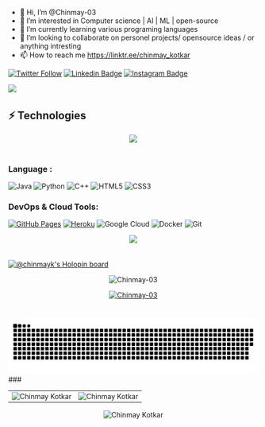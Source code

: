 - 👋 Hi, I’m @Chinmay-03
- 👀 I’m interested in Computer science | AI | ML | open-source
- 🌱 I’m currently learning various programing languages
- 💞️ I’m looking to collaborate on personel projects/ opensource ideas / or anything intresting
- 📫 How to reach me https://linktr.ee/chinmay_kotkar

[![Twitter Follow](https://img.shields.io/twitter/follow/Chinmay_kotkar?style=social)](https://twitter.com/intent/follow?screen_name=Chinmay__K8) 
[![Linkedin Badge](https://img.shields.io/badge/-Chinmay.Kotkar-blue?style=flat-square&logo=Linkedin&logoColor=white&link=https://www.linkedin.com/in/chinmaykotkar/)](https://www.linkedin.com/in/chinmaykotkar/)
[![Instagram Badge](https://img.shields.io/badge/-Chinmay.Kotkar-purple?style=flat-square&logo=instagram&logoColor=white&link=https://www.instagram.com/chinmay_k003/)](https://www.instagram.com/chinmay_k003/)


<img src="https://activity-graph.herokuapp.com/graph?username=Chinmay-03&bg_color=0f2d3d&color=1cadfb&line=1cadfb&point=1cadfb&area=true&hide_border=true">



## ⚡ Technologies

<p align="center">
  <img src = "https://media2.giphy.com/media/QssGEmpkyEOhBCb7e1/giphy.gif?cid=ecf05e47a0n3gi1bfqntqmob8g9aid1oyj2wr3ds3mg700bl&rid=giphy.gif" width = 30px> <br>
<br>

### Language :
![Java](https://img.shields.io/badge/-java-E34A86?style=flat-square&logo=openjdk)
![Python](https://img.shields.io/badge/-Python-black?style=flat-square&logo=Python)
![C++](https://img.shields.io/badge/-C++-00599C?style=flat-square&logo=c)
![HTML5](https://img.shields.io/badge/-HTML5-E34F26?style=flat-square&logo=html5&logoColor=white)
![CSS3](https://img.shields.io/badge/-CSS3-1572B6?style=flat-square&logo=css3)
<!-- ![JavaScript](https://img.shields.io/badge/-JavaScript-black?style=flat-square&logo=javascript) -->
<!-- ![TypeScript](https://img.shields.io/badge/-TypeScript-007ACC?style=flat-square&logo=typescript) -->
<!-- ![MySQL](https://img.shields.io/badge/-MySQL-black?style=flat-square&logo=mysql) -->
<!-- 
### Libraries & Framework :

![React](https://img.shields.io/badge/-React-black?style=flat-square&logo=react)
![Bootstrap](https://img.shields.io/badge/-Bootstrap-563D7C?style=flat-square&logo=bootstrap)
![Nodejs](https://img.shields.io/badge/-Nodejs-black?style=flat-square&logo=Node.js)
<a href="#"><img alt="MongoDB" src ="https://img.shields.io/badge/MongoDB-%234ea94b.svg?logo=mongodb&logoColor=white"></a>
![Redis](https://img.shields.io/badge/-Redis-black?style=flat-square&logo=Redis)
![ElasticSearch](https://img.shields.io/badge/-ElasticSearch-005571?style=flat-square&logo=elasticsearch)
![GraphQL](https://img.shields.io/badge/-GraphQL-E10098?style=flat-square&logo=graphql)
![Apollo GraphQL](https://img.shields.io/badge/-Apollo%20GraphQL-311C87?style=flat-square&logo=apollo-graphql)
![PostgreSQL](https://img.shields.io/badge/-PostgreSQL-336791?style=flat-square&logo=postgresql)
<a href="#"><img alt="Keras" src="https://img.shields.io/badge/Keras%20-%23D00000.svg?logo=Keras&logoColor=white"></a>
<a href="#"><img alt="Material Design" src="https://img.shields.io/badge/Material%20Design%20-%230081CB.svg?logo=material-design&logoColor=white"></a>
<a href="#"><img alt="NumPy" src="https://img.shields.io/badge/Numpy%20-%23013243.svg?logo=numpy&logoColor=white"></a>
<a href="#"><img alt="Pandas" src="https://img.shields.io/badge/Pandas%20-%23150458.svg?logo=pandas&logoColor=white"></a> -->

### DevOps & Cloud Tools:

<a href="#"><img alt="GitHub Pages" src="https://img.shields.io/badge/GitHub%20Pages-%23327FC7.svg?logo=github&logoColor=white"></a>
<a href="#"><img alt="Heroku" src="https://img.shields.io/badge/Heroku%20-%23430098.svg?logo=heroku&logoColor=white"></a>
![Google Cloud](https://img.shields.io/badge/Google%20Cloud-black?style=flat-square&logo=google-cloud)
![Docker](https://img.shields.io/badge/-Docker-black?style=flat-square&logo=docker)
![Git](https://img.shields.io/badge/-Git-black?style=flat-square&logo=git)
<!-- ![DigitalOcean](https://img.shields.io/badge/-Digital%20Ocean-darkblue?style=flat-square&logo=digitalocean) -->
<!-- ![Amazon AWS](https://img.shields.io/badge/Amazon%20AWS-232F3E?style=flat-square&logo=amazon-aws) -->
<!-- ![Microsoft Azure](https://img.shields.io/badge/Microsoft%20Azure-232F7E?style=flat-square&logo=microsoft-azure) -->

<p align="center">
  <img src = "https://media2.giphy.com/media/QssGEmpkyEOhBCb7e1/giphy.gif?cid=ecf05e47a0n3gi1bfqntqmob8g9aid1oyj2wr3ds3mg700bl&rid=giphy.gif" width = 30px> <br>
<br>

[![@chinmayk's Holopin board](https://holopin.me/chinmayk)](https://holopin.io/@chinmayk)

<p align="center"> <img src="https://komarev.com/ghpvc/?username=Chinmay-03&label=Profile%20views&color=0e75b6&style=flat" alt="Chinmay-03" /> </p>
<p align="center"> <a href="https://github.com/ryo-ma/github-profile-trophy"><img src="https://github-profile-trophy.vercel.app/?username=Chinmay-03" alt="Chinmay-03" /></a> </p>

###
<div align="center">
<br clear="both">

<img src="https://raw.githubusercontent.com/ankurg132/ankurg132/output/snake.svg" alt="Snake animation" />
</div>
###

<table>
  <tr>
    <td><img src="https://github-readme-stats.vercel.app/api?username=Chinmay-03&show_icons=true&theme=dark&locale=en" alt="Chinmay Kotkar" /></td>
    <td><img src="https://github-readme-stats.vercel.app/api/top-langs?username=Chinmay-03&show_icons=true&theme=dark&locale=en&layout=compact" alt="Chinmay Kotkar" /></td>
  </tr>
</table>

<div align="center">
<p><img align="center" src="https://github-readme-streak-stats.herokuapp.com/?user=Chinmay-03&theme=dark" alt="Chinmay Kotkar" /></p>
  </div>
  
 

<!---
Chinmay-03/Chinmay-03 is a ✨ special ✨ repository because its `README.md` (this file) appears on your GitHub profile.
You can click the Preview link to take a look at your changes.
--->
